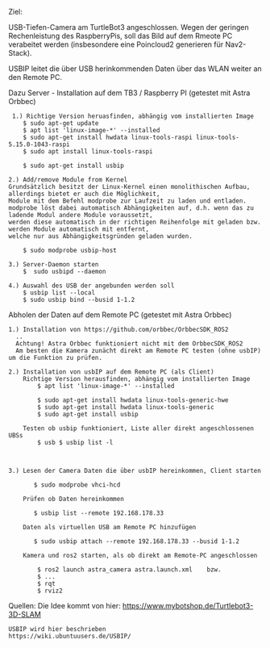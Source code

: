 Ziel:

USB-Tiefen-Camera am TurtleBot3 angeschlossen. Wegen der geringen Rechenleistung des RaspberryPis, soll das Bild auf dem Rmeote PC verabeitet werden (insbesondere eine Poincloud2 generieren für Nav2-Stack).

USBIP leitet die über USB herinkommenden Daten über das WLAN weiter an den Remote PC.


Dazu Server - Installation auf dem TB3 / Raspberry PI (getestet mit Astra Orbbec)

     1.) Richtige Version heruasfinden, abhängig vom installierten Image
        $ sudo apt-get update
        $ apt list 'linux-image-*' --installed 
        $ sudo apt-get install hwdata linux-tools-raspi linux-tools-5.15.0-1043-raspi
        $ sudo apt install linux-tools-raspi

        $ sudo apt-get install usbip

    2.) Add/remove Module from Kernel
    Grundsätzlich besitzt der Linux-Kernel einen monolithischen Aufbau, allerdings bietet er auch die Möglichkeit, 
    Module mit dem Befehl modprobe zur Laufzeit zu laden und entladen.
    modprobe löst dabei automatisch Abhängigkeiten auf, d.h. wenn das zu ladende Modul andere Module voraussetzt, 
    werden diese automatisch in der richtigen Reihenfolge mit geladen bzw. werden Module automatisch mit entfernt, 
    welche nur aus Abhängigkeitsgründen geladen wurden.
 
        $ sudo modprobe usbip-host 

    3.) Server-Daemon starten
        $  sudo usbipd --daemon 

    4.) Auswahl des USB der angebunden werden soll
        $ usbip list --local
        $ sudo usbip bind --busid 1-1.2 
  





Abholen der Daten auf dem Remote PC (getestet mit Astra Orbbec)

    1.) Installation von https://github.com/orbbec/OrbbecSDK_ROS2
      ..
      Achtung! Astra Orbbec funktioniert nicht mit dem OrbbecSDK_ROS2
      Am besten die Kamera zunächt direkt am Remote PC testen (ohne usbIP) um die Funktion zu prüfen.

    2.) Installation von usbIP auf dem Remote PC (als Client)
        Richtige Version herausfinden, abhängig vom installierten Image
            $ apt list 'linux-image-*' --installed
        
            $ sudo apt-get install hwdata linux-tools-generic-hwe
            $ sudo apt-get install hwdata linux-tools-generic
            $ sudo apt-get install usbip
        
        Testen ob usbip funktioniert, Liste aller direkt angeschlossenen UBSs
            $ usb $ usbip list -l



    3.) Lesen der Camera Daten die über usbIP hereinkommen, Client starten

           $ sudo modprobe vhci-hcd

        Prüfen ob Daten hereinkommen

           $ usbip list --remote 192.168.178.33 
        
        Daten als virtuellen USB am Remote PC hinzufügen

           $ sudo usbip attach --remote 192.168.178.33 --busid 1-1.2 

        Kamera und ros2 starten, als ob direkt am Remote-PC angeschlossen

            $ ros2 launch astra_camera astra.launch.xml    bzw. 
            $ ...
            $ rqt
            $ rviz2

Quellen:
    Die Idee kommt von hier:
    https://www.mybotshop.de/Turtlebot3-3D-SLAM

    USBIP wird hier beschrieben
    https://wiki.ubuntuusers.de/USBIP/